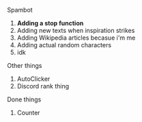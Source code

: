 Spambot
1. **Adding a stop function**
2. Adding new texts when inspiration strikes
3. Adding Wikipedia articles becasue i'm me
4. Adding actual random characters
5. idk



Other things
1. AutoClicker
2. Discord rank thing




Done things
1. Counter
